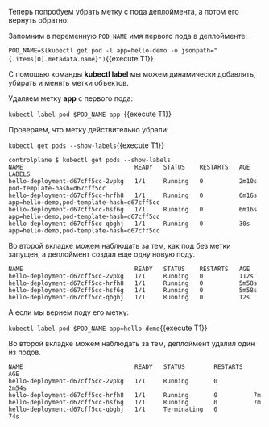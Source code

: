 Теперь попробуем убрать метку с пода деплоймента, а потом его вернуть обратно:

Запомним в переменную `POD_NAME` имя первого пода в деплойменте: 

`POD_NAME=$(kubectl get pod -l app=hello-demo -o jsonpath="{.items[0].metadata.name}")`{{execute T1}}

С помощью команды **kubectl label** мы можем динамически добавлять, убирать и менять метки объектов. 

Удаляем метку **app** с первого пода:

`kubectl label pod $POD_NAME app-`{{execute T1}}

Проверяем, что метку действительно убрали: 

`kubectl get pods --show-labels`{{execute T1}}

```
controlplane $ kubectl get pods --show-labels
NAME                               READY   STATUS    RESTARTS   AGE     LABELS
hello-deployment-d67cff5cc-2vpkg   1/1     Running   0          2m10s   pod-template-hash=d67cff5cc
hello-deployment-d67cff5cc-hrfh8   1/1     Running   0          6m16s   app=hello-demo,pod-template-hash=d67cff5cc
hello-deployment-d67cff5cc-hsf6g   1/1     Running   0          6m16s   app=hello-demo,pod-template-hash=d67cff5cc
hello-deployment-d67cff5cc-qbghj   1/1     Running   0          30s     app=hello-demo,pod-template-hash=d67cff5cc
```

Во второй вкладке можем наблюдать за тем, как под без метки запущен, а деплоймент создал еще одну новую поду.

```
NAME                               READY   STATUS    RESTARTS   AGE
hello-deployment-d67cff5cc-2vpkg   1/1     Running   0          112s
hello-deployment-d67cff5cc-hrfh8   1/1     Running   0          5m58s
hello-deployment-d67cff5cc-hsf6g   1/1     Running   0          5m58s
hello-deployment-d67cff5cc-qbghj   1/1     Running   0          12s
```

А если мы вернем поду его метку:

`kubectl label pod $POD_NAME app=hello-demo`{{execute T1}}

Во второй вкладке можем наблюдать за тем, деплоймент удалил один из подов.
```
NAME                               READY   STATUS        RESTARTS   AGE
hello-deployment-d67cff5cc-2vpkg   1/1     Running       0          2m54s
hello-deployment-d67cff5cc-hrfh8   1/1     Running       0          7m
hello-deployment-d67cff5cc-hsf6g   1/1     Running       0          7m
hello-deployment-d67cff5cc-qbghj   1/1     Terminating   0          74s
```

